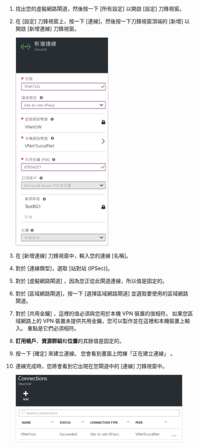 1. 找出您的虛擬網路閘道，然後按一下 [所有設定] 以開啟 [設定] 刀鋒視窗。
2. 在 [設定] 刀鋒視窗上，按一下 [連線]，然後按一下刀鋒視窗頂端的 [新增] 以開啟 [新增連線] 刀鋒視窗。
   
    ![建立站對站連線](./media/vpn-gateway-add-site-to-site-connection-rm-portal-include/addconnection250.png)
3. 在 [新增連線] 刀鋒視窗中，輸入您的連線 [名稱]。 
4. 對於 [連線類型]，選取 [站對站 (IPSec)]。
5. 對於 [虛擬網路閘道] ，因為您正從此閘道連線，所以值是固定的。
6. 對於 [區域網路閘道]，按一下 [選擇區域網路閘道] 並選取要使用的區域網路閘道。 
7. 對於 [共用金鑰] ，這裡的值必須與您用於本機 VPN 裝置的值相符。 如果您區域網路上的 VPN 裝置未提供共用金鑰，您可以製作並在這裡和本機裝置上輸入。 重點是它們必須相符。
8. **訂用帳戶**、**資源群組**和**位置**的其餘值是固定的。
9. 按一下 [確定]  來建立連線。 您會看到畫面上閃爍「正在建立連線」  。
10. 連線完成時，您將會看到它出現在您閘道中的 [連線]  刀鋒視窗中。
    
    ![建立站對站連線](./media/vpn-gateway-add-site-to-site-connection-rm-portal-include/connectionstatus450.png)



<!--HONumber=Nov16_HO2-->


